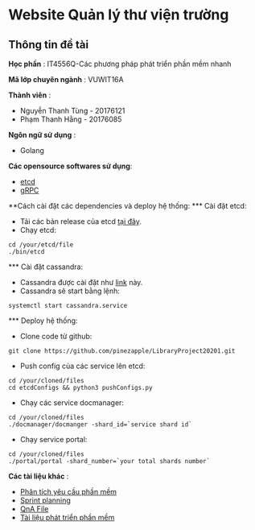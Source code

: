 # Website Quản lý thư viện trường
## Thông tin đề tài
**Học phần** : IT4556Q-Các phương pháp phát triển phần mềm nhanh

**Mã lớp chuyên ngành** : VUWIT16A

**Thành viên** :
- Nguyễn Thanh Tùng - 20176121
- Phạm Thanh Hằng - 20176085

**Ngôn ngữ sử dụng** :
- Golang

**Các opensource softwares sử dụng**:
- [etcd](https://etcd.io/)
- [gRPC](https://grpc.io/)

**Cách cài đặt các dependencies và deploy hệ thống:
*** Cài đặt etcd:
- Tải các bản release của etcd [tại đây](https://github.com/etcd-io/etcd/releases).
- Chạy etcd:
```
cd /your/etcd/file
./bin/etcd
```
*** Cài đặt cassandra:
- Cassandra được cài đặt như [link](https://cassandra.apache.org/doc/latest/getting_started/installing.html) này.
- Cassandra sẽ start bằng lệnh:
```
systemctl start cassandra.service
```

*** Deploy hệ thống:
- Clone code từ github:
```
git clone https://github.com/pinezapple/LibraryProject20201.git
```
- Push config của các service lên etcd:
```
cd /your/cloned/files
cd etcdConfigs && python3 pushConfigs.py
```
- Chạy các service docmanager:
```
cd /your/cloned/files
./docmanager/docmanger -shard_id=`service shard id`
```
- Chạy service portal:
```
cd /your/cloned/files
./portal/portal -shard_number=`your total shards number`
```

**Các tài liệu khác** :
- [Phân tích yêu cầu phần mềm](https://drive.google.com/open?id=1XAD5SHuuKTj9p12JePVix_pfcdow-a6jhYzckpSOWxE)
- [Sprint planning](https://drive.google.com/file/d/1zRfYP8E_dr7blH6TxqzpF_2vAYAuWGDo/view?usp=sharing)
- [QnA File](https://drive.google.com/file/d/1mIAgsAoSo6Jj55SHId-utsZTrNTX_O9B/view?usp=sharing)
- [Tài liệu phát triển phần mềm](https://github.com/pinezapple/LibraryProject20201/tree/master/Documents)
